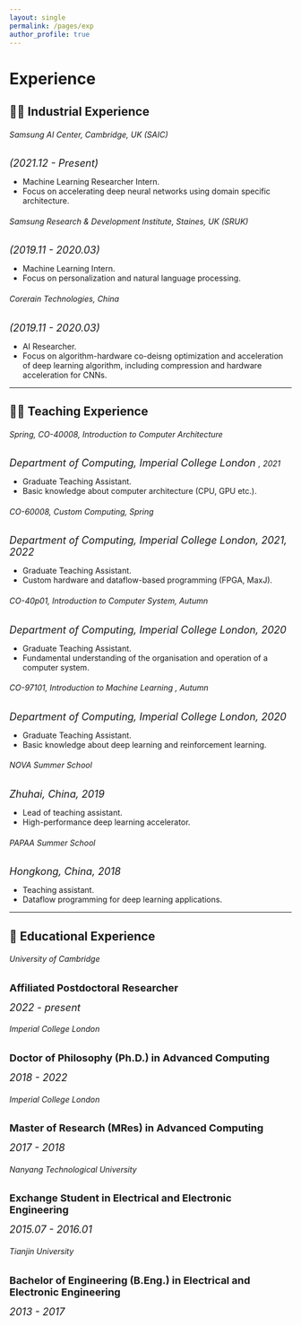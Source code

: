 ```yaml
---
layout: single
permalink: /pages/exp
author_profile: true
---
```

# Experience

## 👨‍💼 Industrial Experience 

###### Samsung AI Center, Cambridge, UK (SAIC)
*<font size=4>(2021.12 - Present) </font>* 

- Machine Learning Researcher Intern.
- Focus on accelerating deep neural networks using domain specific architecture.

###### Samsung Research & Development Institute, Staines, UK (SRUK)
*<font size=4>(2019.11 - 2020.03) </font>*
- Machine Learning Intern.
- Focus on personalization and natural language processing.

###### Corerain Technologies, China
*<font size=4>(2019.11 - 2020.03) </font>*
- AI Researcher.
- Focus on algorithm-hardware co-deisng optimization and acceleration of deep learning algorithm, including compression and hardware acceleration for CNNs.

___

## 👨‍🏫 Teaching Experience 

###### Spring, CO-40008, Introduction to Computer Architecture
*<font size=4>Department of Computing, Imperial College London </font>, 2021* 

- Graduate Teaching Assistant.
- Basic knowledge about computer architecture (CPU, GPU etc.).

###### CO-60008, Custom Computing, Spring
*<font size=4>Department of Computing, Imperial College London, 2021, 2022 </font>* 

- Graduate Teaching Assistant.
- Custom hardware and dataflow-based programming (FPGA, MaxJ).

###### CO-40p01, Introduction to Computer System, Autumn
*<font size=4>Department of Computing, Imperial College London, 2020 </font>* 

- Graduate Teaching Assistant.
- Fundamental understanding of the organisation and operation of a computer system. 

###### CO-97101, Introduction to Machine Learning , Autumn
*<font size=4>Department of Computing, Imperial College London, 2020 </font>* 

- Graduate Teaching Assistant.
- Basic knowledge about deep learning and reinforcement learning.

###### NOVA Summer School
*<font size=4>Zhuhai, China, 2019 </font>* 

- Lead of teaching assistant.
- High-performance deep learning accelerator.

###### PAPAA Summer School
*<font size=4>Hongkong, China, 2018 </font>* 

- Teaching assistant.
- Dataflow programming for deep learning applications.

___

##  🏫 Educational Experience 

###### University of Cambridge

**<font size=4>Affiliated Postdoctoral Researcher</font>**

*<font size=4>2022 - present</font>* 

###### Imperial College London

**<font size=4>Doctor of Philosophy (Ph.D.) in Advanced Computing</font>**

*<font size=4>2018 - 2022</font>* 


###### Imperial College London

**<font size=4>Master of Research (MRes) in Advanced Computing</font>**

*<font size=4>2017 - 2018</font>* 


###### Nanyang Technological University

**<font size=4>Exchange Student in Electrical and Electronic Engineering</font>**

*<font size=4>2015.07 - 2016.01</font>* 


###### Tianjin University

**<font size=4>Bachelor of Engineering (B.Eng.) in Electrical and Electronic Engineering</font>**

*<font size=4>2013 - 2017</font>* 
